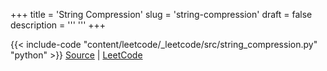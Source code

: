 +++
title = 'String Compression'
slug = 'string-compression'
draft = false
description =  '''
'''
+++

{{< include-code "content/leetcode/_leetcode/src/string_compression.py" "python" >}}
[Source](https://github.com/grind-rip/leetcode/blob/master/src/string_compression.py) | [LeetCode](https://leetcode.com/problems/string-compression)
